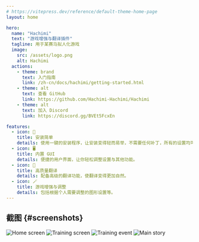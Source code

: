 ```yaml
---
# https://vitepress.dev/reference/default-theme-home-page
layout: home

hero:
  name: "Hachimi"
  text: "游戏增强与翻译插件"
  tagline: 用于某赛马拟人化游戏
  image:
    src: /assets/logo.png
    alt: Hachimi
  actions:
    - theme: brand
      text: 入门指南
      link: /zh-cn/docs/hachimi/getting-started.html
    - theme: alt
      text: 查看 GitHub
      link: https://github.com/Hachimi-Hachimi/Hachimi
    - theme: alt
      text: 加入 Discord
      link: https://discord.gg/BVEt5FcxEn

features:
  - icon: 🚀
    title: 安装简单
    details: 使用一键的安装程序，让安装变得轻而易举，不需要任何补丁，所有的设置均可以在游戏内完成，即插即用。
  - icon: 🖥️
    title: 内置 GUI
    details: 便捷的用户界面，让你轻松调整设置与其他功能。
  - icon: 📝
    title: 高质量翻译
    details: 配备高级的翻译功能，使翻译变得更加自然。
  - icon: 🪄
    title: 游戏增强与调整
    details: 包括根据个人需要调整的图形设置等。
---
```


## 截图 {#screenshots}

<div class="gallery">
  <img class="item grid-4" src="/assets/screen1.jpg" alt="Home screen">
  <img class="item grid-4" src="/assets/screen2.jpg" alt="Training screen">
  <img class="item grid-4" src="/assets/screen3.jpg" alt="Training event">
  <img class="item grid-4" src="/assets/screen4.jpg" alt="Main story">
</div>

